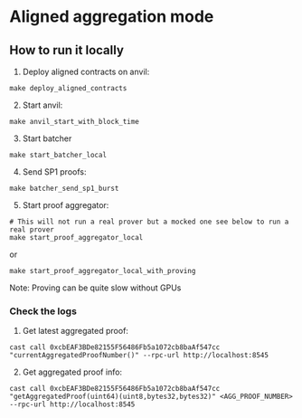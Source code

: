 
# Aligned aggregation mode

## How to run it locally

1. Deploy aligned contracts on anvil:

```shell
make deploy_aligned_contracts
```

2. Start anvil:

```shell
make anvil_start_with_block_time
```

3. Start batcher

```shell
make start_batcher_local
```

4. Send SP1 proofs:

```shell
make batcher_send_sp1_burst
```

5. Start proof aggregator:

```shell
# This will not run a real prover but a mocked one see below to run a real prover
make start_proof_aggregator_local
```

or

```shell
make start_proof_aggregator_local_with_proving
```

Note: Proving can be quite slow without GPUs

### Check the logs

1. Get latest aggregated proof:

```shell
cast call 0xcbEAF3BDe82155F56486Fb5a1072cb8baAf547cc "currentAggregatedProofNumber()" --rpc-url http://localhost:8545
```

2. Get aggregated proof info:

```shell
cast call 0xcbEAF3BDe82155F56486Fb5a1072cb8baAf547cc "getAggregatedProof(uint64)(uint8,bytes32,bytes32)" <AGG_PROOF_NUMBER>  --rpc-url http://localhost:8545
```

